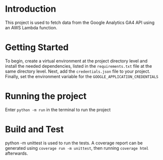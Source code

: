 # Introduction 
This project is used to fetch data from the Google Analytics GA4 API using an AWS Lambda function. 

# Getting Started
To begin, create a virtual environment at the project directory level and install the needed dependencies, listed in the `requirements.txt` file at the same directory level. Next, add the `credentials.json` file to your project. Finally, set the environment variable for the `GOOGLE_APPLICATION_CREDENTIALS`

# Running the project
Enter `python -m run` in the terminal to run the project

# Build and Test
python -m unittest is used to run the tests. A coverage report can be generated using `coverage run -m unittest`, then running `coverage html` afterwards.

